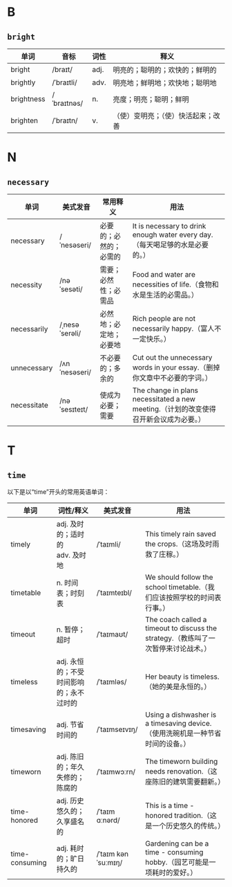 



# B



## `bright`

| 单词       | 音标        | 词性 | 释义                               |
| ---------- | ----------- | ---- | ---------------------------------- |
| bright     | /braɪt/     | adj. | 明亮的；聪明的；欢快的；鲜明的     |
| brightly   | /ˈbraɪtli/  | adv. | 明亮地；鲜明地；欢快地；聪明地     |
| brightness | /ˈbraɪtnəs/ | n.   | 亮度；明亮；聪明；鲜明             |
| brighten   | /ˈbraɪtn/   | v.   | （使）变明亮；（使）快活起来；改善 |



# N

## `necessary`


| 单词        | 美式发音       | 常用释义               | 用法                                                         |
| ----------- | -------------- | ---------------------- | ------------------------------------------------------------ |
| necessary   | /ˈnesəseri/    | 必要的；必然的；必需的 | It is necessary to drink enough water every day.（每天喝足够的水是必要的。） |
| necessity   | /nəˈsesəti/    | 需要；必然性；必需品   | Food and water are necessities of life.（食物和水是生活的必需品。） |
| necessarily | /ˌnesəˈserəli/ | 必然地；必定地；必要地 | Rich people are not necessarily happy.（富人不一定快乐。）   |
| unnecessary | /ʌnˈnesəseri/  | 不必要的；多余的       | Cut out the unnecessary words in your essay.（删掉你文章中不必要的字词。） |
| necessitate | /nəˈsesɪteɪt/  | 使成为必要；需要       | The change in plans necessitated a new meeting.（计划的改变使得召开新会议成为必要。） |



# T

## `time`

以下是以“time”开头的常用英语单词：

| 单词           | 词性/释义                               | 美式发音           | 用法                                                         |
| -------------- | --------------------------------------- | ------------------ | ------------------------------------------------------------ |
| timely         | adj. 及时的；适时的<br>adv. 及时地      | /ˈtaɪmli/          | This timely rain saved the crops.（这场及时雨救了庄稼。）    |
| timetable      | n. 时间表；时刻表                       | /ˈtaɪmteɪbl/       | We should follow the school timetable.（我们应该按照学校的时间表行事。） |
| timeout        | n. 暂停；超时                           | /ˈtaɪmaʊt/         | The coach called a timeout to discuss the strategy.（教练叫了一次暂停来讨论战术。） |
| timeless       | adj. 永恒的；不受时间影响的；永不过时的 | /ˈtaɪmləs/         | Her beauty is timeless.（她的美是永恒的。）                  |
| timesaving     | adj. 节省时间的                         | /ˈtaɪmseɪvɪŋ/      | Using a dishwasher is a timesaving device.（使用洗碗机是一种节省时间的设备。） |
| timeworn       | adj. 陈旧的；年久失修的；陈腐的         | /ˈtaɪmwɔːrn/       | The timeworn building needs renovation.（这座陈旧的建筑需要翻新。） |
| time-honored   | adj. 历史悠久的；久享盛名的             | /ˈtaɪm ɑːnərd/     | This is a time - honored tradition.（这是一个历史悠久的传统。） |
| time-consuming | adj. 耗时的；旷日持久的                 | /ˈtaɪm kənˈsuːmɪŋ/ | Gardening can be a time - consuming hobby.（园艺可能是一项耗时的爱好。） |





